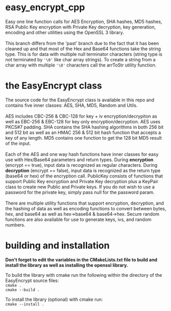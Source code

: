 # easy_encrypt_cpp

Easy one line function calls for AES Encryption, SHA hashes, MD5 hashes, RSA Public Key encryption with Private Key decryption, key generation, encoding and other utilities using the OpenSSL 3 library.<br><br>This branch differs from the 'past' branch due to the fact that it has been cleaned up and that most of the Hex and Base64 functions take the string type. This is for data with multiple null terminator characters (string type is not terminated by `'\0'` like char array strings). To create a string from a char array with multiple `'\0'` characters call the arrToStr utility function.

# the EasyEncrypt class

The source code for the EasyEncrypt class is available in this repo and contains five inner classes: AES, SHA, MD5, Random and Utils.<br><br>
AES includes CBC-256 & CBC-128 for key + iv encryption/decrypiton as well as EBC-256 & EBC-128 for key only encryption/decryption. AES uses PKCS#7 padding. SHA contains the SHA hashing algorithms in both 256 bit and 512 bit as well as an HMAC 256 & 512 bit hash function that accepts a key of any length. MD5 contains one function to get the 128 bit MD5 result of the input. <br><br>Each of the AES and one way hash functions have inner classes for easy use with Hex/Base64 parameters and return types. During <b>encryption</b> (encrypt == true), input data is recognized as regular characters. During <b>decryption</b> (encrypt == false), input data is recognized as the return type (base64 or hex) of the encryption call. PublicKey consists of functions that support Public Key encryption and Private Key decryption plus a KeyPair class to create new Public and Private keys. If you do not wish to use a password for the private key, simply pass null for the password param. <br><br>There are multiple utility functions that support encryption, decryption, and the hashing of data as well as encoding functions to convert between bytes, hex, and base64 as well as hex->base64 & base64->hex. Secure random functions are also available for use to generate keys, ivs, and random numbers.
<br>

# building and installation

<b>Don't forget to edit the variables in the CMakeLists.txt file to build and install the library as well as installing the openssl library.</b><br>

To build the library with cmake run the following within the directory of the EasyEncrypt source files:<br>
`cmake .`<br>
`cmake --build .`<br>

To install the library (optional) with cmake run:<br>
`cmake --install .`
